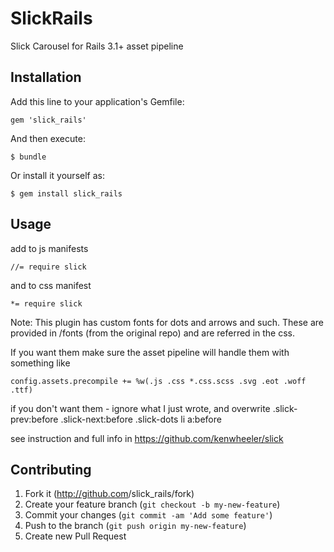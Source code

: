 # SlickRails

Slick Carousel for Rails 3.1+ asset pipeline

## Installation

Add this line to your application's Gemfile:

    gem 'slick_rails'

And then execute:

    $ bundle

Or install it yourself as:

    $ gem install slick_rails

## Usage

add to js manifests
    
    //= require slick
    
and to css manifest
    
    *= require slick
    
Note: This plugin has custom fonts for dots and arrows and such. These are provided in /fonts (from the original     repo) and are referred in the css.
    
If you want them make sure the asset pipeline will handle them with something like
    
    config.assets.precompile += %w(.js .css *.css.scss .svg .eot .woff .ttf)
    
if you don't want them - ignore what I just wrote, and overwrite
    .slick-prev:before
    .slick-next:before
    .slick-dots li a:before 

see instruction and full info in https://github.com/kenwheeler/slick

## Contributing

1. Fork it (http://github.com<my-github-username>/slick_rails/fork)
2. Create your feature branch (`git checkout -b my-new-feature`)
3. Commit your changes (`git commit -am 'Add some feature'`)
4. Push to the branch (`git push origin my-new-feature`)
5. Create new Pull Request
